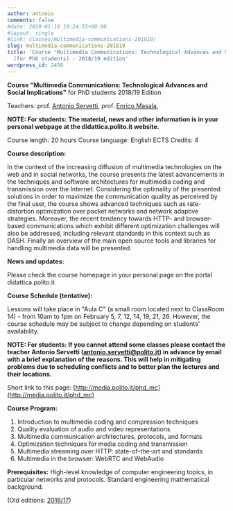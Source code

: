 ```yaml
---
author: antonio
comments: false
#date: 2019-01-10 10:24:55+00:00
#layout: single
#link: classes/multimedia-communications-201819/
slug: multimedia-communications-201819
title: 'Course "Multimedia Communications: Technological Advances and Social Implications"
  (for PhD students) - 2018/19 edition'
wordpress_id: 2450
---
```


**Course "Multimedia Communications: Technological Advances and Social Implications"**
for PhD students
2018/19 Edition


Teachers: prof. [Antonio Servetti]({{site.baseurl}}/people/servetti), prof. [Enrico Masala]({{site.baseurl}}/people/masala),

**NOTE: For students: The material, news and other information is in your personal webpage at the didattica.polito.it website.**

Course length: 20 hours
Course language: English
ECTS Credits: 4

**Course description:**

In the context of the increasing diffusion of multimedia technologies on the web and in social networks, the course presents the latest advancements in the techniques and software architectures for multimedia coding and transmission over the Internet.
Considering the optimality of the presented solutions in order to maximize the communication quality as perceived by the final user, the course shows advanced techniques such as rate-distortion optimization over packet networks and network adaptive strategies.
Moreover, the recent tendency towards HTTP- and browser-based communications which exhibit different optimization challenges will also be addressed, including relevant standards in this context such as DASH.
Finally an overview of the main open source tools and libraries for handling multimedia data will be presented.

**News and updates:**

Please check the course homepage in your personal page on the portal didattica.polito.it

**Course Schedule (tentative):**

Lessons will take place in "Aula C" (a small room located next to ClassRoom 14) - from 10am to 1pm on February 5, 7, 12, 14, 19, 21, 26. However, the course schedule may be subject to change depending on students' availability.

**NOTE: For students: If you cannot attend some classes please contact the teacher Antonio Servetti (antonio.servetti@polito.it) in advance by email with a brief explanation of the reasons. This will help in mitigating problems due to scheduling conflicts and to better plan the lectures and their locations.**

Short link to this page: [http://media.polito.it/phd_mc](http://media.polito.it/phd_mc)

**Course Program:**

1. Introduction to multimedia coding and compression techniques
2. Quality evaluation of audio and video representations
3. Multimedia communication architectures, protocols, and formats
4. Optimization techniques for media coding and transmission
5. Multimedia streaming over HTTP: state-of-the-art and standards
6. Multimedia in the browser: WebRTC and WebAudio

**Prerequisites:**
High-level knowledge of computer engineering topics, in particular networks and protocols. Standard engineering mathematical background.

(Old editions: [2016/17]({{site.baseurl}}/classes/multimedia-communications-201617))
